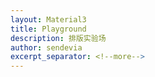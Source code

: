 ```yaml
---
layout: Material3
title: Playground
description: 排版实验场
author: sendevia
excerpt_separator: <!--more-->
---
```

